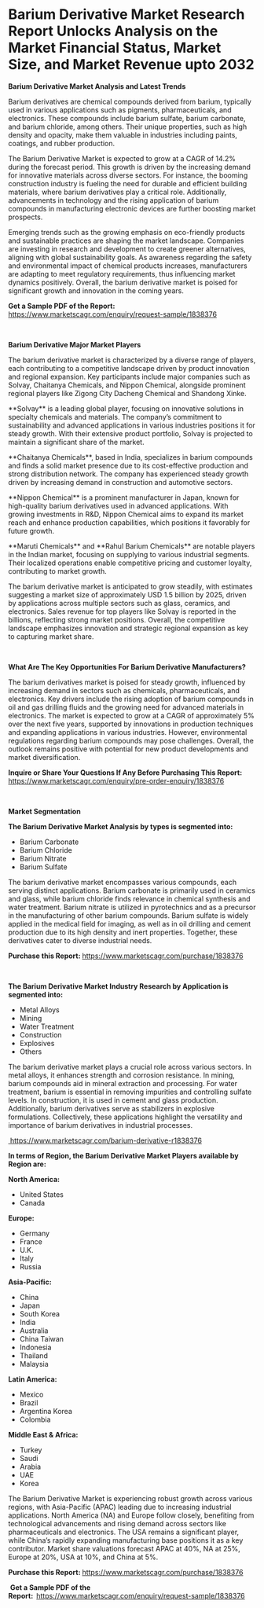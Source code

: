 <p><h1>Barium Derivative Market Research Report Unlocks Analysis on the Market Financial Status, Market Size, and Market Revenue upto 2032</h1></p><p><strong>Barium Derivative Market Analysis and Latest Trends</strong></p>
<p><p>Barium derivatives are chemical compounds derived from barium, typically used in various applications such as pigments, pharmaceuticals, and electronics. These compounds include barium sulfate, barium carbonate, and barium chloride, among others. Their unique properties, such as high density and opacity, make them valuable in industries including paints, coatings, and rubber production.</p><p>The Barium Derivative Market is expected to grow at a CAGR of 14.2% during the forecast period. This growth is driven by the increasing demand for innovative materials across diverse sectors. For instance, the booming construction industry is fueling the need for durable and efficient building materials, where barium derivatives play a critical role. Additionally, advancements in technology and the rising application of barium compounds in manufacturing electronic devices are further boosting market prospects.</p><p>Emerging trends such as the growing emphasis on eco-friendly products and sustainable practices are shaping the market landscape. Companies are investing in research and development to create greener alternatives, aligning with global sustainability goals. As awareness regarding the safety and environmental impact of chemical products increases, manufacturers are adapting to meet regulatory requirements, thus influencing market dynamics positively. Overall, the barium derivative market is poised for significant growth and innovation in the coming years.</p></p>
<p><strong>Get a Sample PDF of the Report:&nbsp;</strong> <a href="https://www.marketscagr.com/enquiry/request-sample/1838376?utm_campaign=2631&utm_medium=2&utm_source=Github&utm_content=ia&utm_term=15042025&utm_id=barium-derivative">https://www.marketscagr.com/enquiry/request-sample/1838376</a></p>
<p>&nbsp;</p>
<p><strong>Barium Derivative Major Market Players</strong></p>
<p><p>The barium derivative market is characterized by a diverse range of players, each contributing to a competitive landscape driven by product innovation and regional expansion. Key participants include major companies such as Solvay, Chaitanya Chemicals, and Nippon Chemical, alongside prominent regional players like Zigong City Dacheng Chemical and Shandong Xinke.</p><p>**Solvay** is a leading global player, focusing on innovative solutions in specialty chemicals and materials. The company’s commitment to sustainability and advanced applications in various industries positions it for steady growth. With their extensive product portfolio, Solvay is projected to maintain a significant share of the market.</p><p>**Chaitanya Chemicals**, based in India, specializes in barium compounds and finds a solid market presence due to its cost-effective production and strong distribution network. The company has experienced steady growth driven by increasing demand in construction and automotive sectors.</p><p>**Nippon Chemical** is a prominent manufacturer in Japan, known for high-quality barium derivatives used in advanced applications. With growing investments in R&D, Nippon Chemical aims to expand its market reach and enhance production capabilities, which positions it favorably for future growth.</p><p>**Maruti Chemicals** and **Rahul Barium Chemicals** are notable players in the Indian market, focusing on supplying to various industrial segments. Their localized operations enable competitive pricing and customer loyalty, contributing to market growth.</p><p>The barium derivative market is anticipated to grow steadily, with estimates suggesting a market size of approximately USD 1.5 billion by 2025, driven by applications across multiple sectors such as glass, ceramics, and electronics. Sales revenue for top players like Solvay is reported in the billions, reflecting strong market positions. Overall, the competitive landscape emphasizes innovation and strategic regional expansion as key to capturing market share.</p></p>
<p>&nbsp;</p>
<p><strong>What Are The Key Opportunities For Barium Derivative Manufacturers?</strong></p>
<p><p>The barium derivatives market is poised for steady growth, influenced by increasing demand in sectors such as chemicals, pharmaceuticals, and electronics. Key drivers include the rising adoption of barium compounds in oil and gas drilling fluids and the growing need for advanced materials in electronics. The market is expected to grow at a CAGR of approximately 5% over the next five years, supported by innovations in production techniques and expanding applications in various industries. However, environmental regulations regarding barium compounds may pose challenges. Overall, the outlook remains positive with potential for new product developments and market diversification.</p></p>
<p><strong>Inquire or Share Your Questions If Any Before Purchasing This Report:</strong> <a href="https://www.marketscagr.com/enquiry/pre-order-enquiry/1838376?utm_campaign=2631&utm_medium=2&utm_source=Github&utm_content=ia&utm_term=15042025&utm_id=barium-derivative">https://www.marketscagr.com/enquiry/pre-order-enquiry/1838376</a></p>
<p>&nbsp;</p>
<p><strong>Market Segmentation</strong></p>
<p><strong>The Barium Derivative Market Analysis by types is segmented into:</strong></p>
<p><ul><li>Barium Carbonate</li><li>Barium Chloride</li><li>Barium Nitrate</li><li>Barium Sulfate</li></ul></p>
<p><p>The barium derivative market encompasses various compounds, each serving distinct applications. Barium carbonate is primarily used in ceramics and glass, while barium chloride finds relevance in chemical synthesis and water treatment. Barium nitrate is utilized in pyrotechnics and as a precursor in the manufacturing of other barium compounds. Barium sulfate is widely applied in the medical field for imaging, as well as in oil drilling and cement production due to its high density and inert properties. Together, these derivatives cater to diverse industrial needs.</p></p>
<p><strong>Purchase this Report:&nbsp;</strong><a href="https://www.marketscagr.com/purchase/1838376?utm_campaign=2631&utm_medium=2&utm_source=Github&utm_content=ia&utm_term=15042025&utm_id=barium-derivative">https://www.marketscagr.com/purchase/1838376</a></p>
<p>&nbsp;</p>
<p><strong>The Barium Derivative Market Industry Research by Application is segmented into:</strong></p>
<p><ul><li>Metal Alloys</li><li>Mining</li><li>Water Treatment</li><li>Construction</li><li>Explosives</li><li>Others</li></ul></p>
<p><p>The barium derivative market plays a crucial role across various sectors. In metal alloys, it enhances strength and corrosion resistance. In mining, barium compounds aid in mineral extraction and processing. For water treatment, barium is essential in removing impurities and controlling sulfate levels. In construction, it is used in cement and glass production. Additionally, barium derivatives serve as stabilizers in explosive formulations. Collectively, these applications highlight the versatility and importance of barium derivatives in industrial processes.</p></p>
<p><a href="https://www.marketscagr.com/barium-derivative-r1838376?utm_campaign=2631&utm_medium=2&utm_source=Github&utm_content=ia&utm_term=15042025&utm_id=barium-derivative">&nbsp;https://www.marketscagr.com/barium-derivative-r1838376</a></p>
<p><strong>In terms of Region, the Barium Derivative Market Players available by Region are:</strong></p>
<p>
    <p> <strong> North America: </strong>
        <ul>
            <li>United States</li>
            <li>Canada</li>
        </ul>
        </p> 
    <p> <strong> Europe: </strong>
        <ul>
            <li>Germany</li>
            <li>France</li>
            <li>U.K.</li>
            <li>Italy</li>
            <li>Russia</li>
        </ul>
        </p> 
    <p> <strong> Asia-Pacific: </strong>
        <ul>
            <li>China</li>
            <li>Japan</li>
            <li>South Korea</li>
            <li>India</li>
            <li>Australia</li>
            <li>China Taiwan</li>
            <li>Indonesia</li>
            <li>Thailand</li>
            <li>Malaysia</li>
        </ul>
        </p> 
    <p> <strong> Latin America: </strong>
        <ul>
            <li>Mexico</li>
            <li>Brazil</li>
            <li>Argentina Korea</li>
            <li>Colombia</li>
        </ul>
        </p> 
    <p> <strong> Middle East & Africa: </strong>
        <ul>
            <li>Turkey</li>
            <li>Saudi</li>
            <li>Arabia</li>
            <li>UAE</li>
            <li>Korea</li>
        </ul>
    </p>
    </p>
<p><p>The Barium Derivative Market is experiencing robust growth across various regions, with Asia-Pacific (APAC) leading due to increasing industrial applications. North America (NA) and Europe follow closely, benefiting from technological advancements and rising demand across sectors like pharmaceuticals and electronics. The USA remains a significant player, while China’s rapidly expanding manufacturing base positions it as a key contributor. Market share valuations forecast APAC at 40%, NA at 25%, Europe at 20%, USA at 10%, and China at 5%.</p></p>
<p><strong>Purchase this Report: </strong><a href="https://www.marketscagr.com/purchase/1838376?utm_campaign=2631&utm_medium=2&utm_source=Github&utm_content=ia&utm_term=15042025&utm_id=barium-derivative">https://www.marketscagr.com/purchase/1838376</a></p>
<p>&nbsp;<strong>Get a Sample PDF of the Report:&nbsp;&nbsp;</strong><a href="https://www.marketscagr.com/enquiry/request-sample/1838376?utm_campaign=2631&utm_medium=2&utm_source=Github&utm_content=ia&utm_term=15042025&utm_id=barium-derivative">https://www.marketscagr.com/enquiry/request-sample/1838376</a></p>
<p><strong></strong></p>
<p><p></p><p></p><p></p></p>